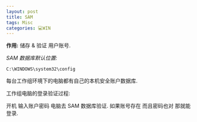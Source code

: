 ```yaml
---
layout: post
title: SAM  
tags: Misc
categories: 💻WIN
---
```

**作用:**  储存 & 验证 用户账号.

*SAM 数据库默认位置:*

`C:\WINDOWS\system32\config`

每台工作组环境下的电脑都有自己的本机安全账户数据库.

工作组电脑的登录验证过程:

开机 
输入账户密码
电脑去 SAM 数据库验证.
如果账号存在 而且密码也对 那就能登录.

